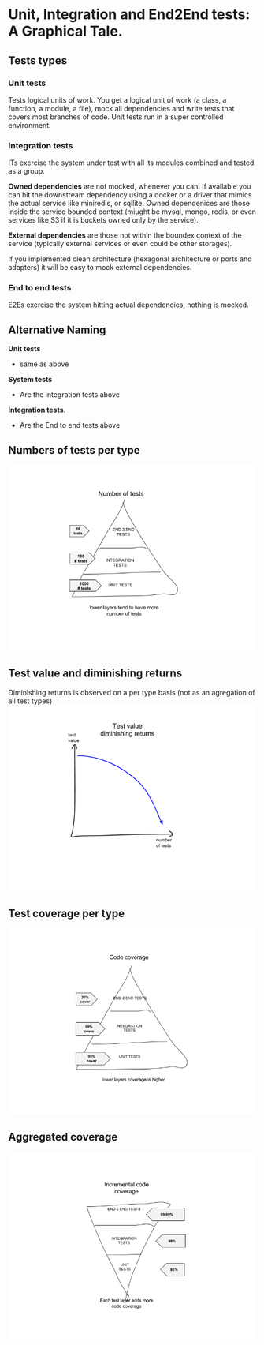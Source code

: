 # Unit, Integration and End2End tests: A Graphical Tale.

## Tests types
### Unit tests
Tests logical units of work. You get a logical unit of work (a class, a function, a module, a file), mock all dependencies and write tests that covers most branches of code. Unit tests run in a super controlled environment.

### Integration tests
ITs exercise the system under test with all its modules combined and tested as a group.

**Owned dependencies** are not mocked, whenever you can. If available you can hit the downstream dependency using a docker or a driver that mimics the actual service like miniredis, or sqllite. Owned dependenices are those inside the service bounded context (miught be mysql, mongo, redis, or even services like S3 if it is buckets owned only by the service). 

**External dependencies** are those not within the boundex context of the service (typically external services or even could be other storages).

If you implemented clean architecture (hexagonal architecture or ports and adapters) it will be easy to mock external dependencies. 

### End to end tests
E2Es exercise the system hitting actual dependencies, nothing is mocked.

## Alternative Naming
**Unit tests**
- same as above

**System tests**

- Are the integration tests above

**Integration tests**.

- Are the End to end tests above


## Numbers of tests per type
![](https://github.com/vazquezger/papers/blob/master/figures/testsgraphicstale_numoftests.png)

## Test value and diminishing returns
Diminishing returns is observed on a per type basis (not as an agregation of all test types)
![](https://github.com/vazquezger/papers/blob/master/figures/testsgraphicstale_testvalue.png)

## Test coverage per type
![](https://github.com/vazquezger/papers/blob/master/figures/testsgraphicstale_codecoverage.png)

## Aggregated coverage
![](https://github.com/vazquezger/papers/blob/master/figures/testsgraphicstale_agegatedcodecoverage.png)


